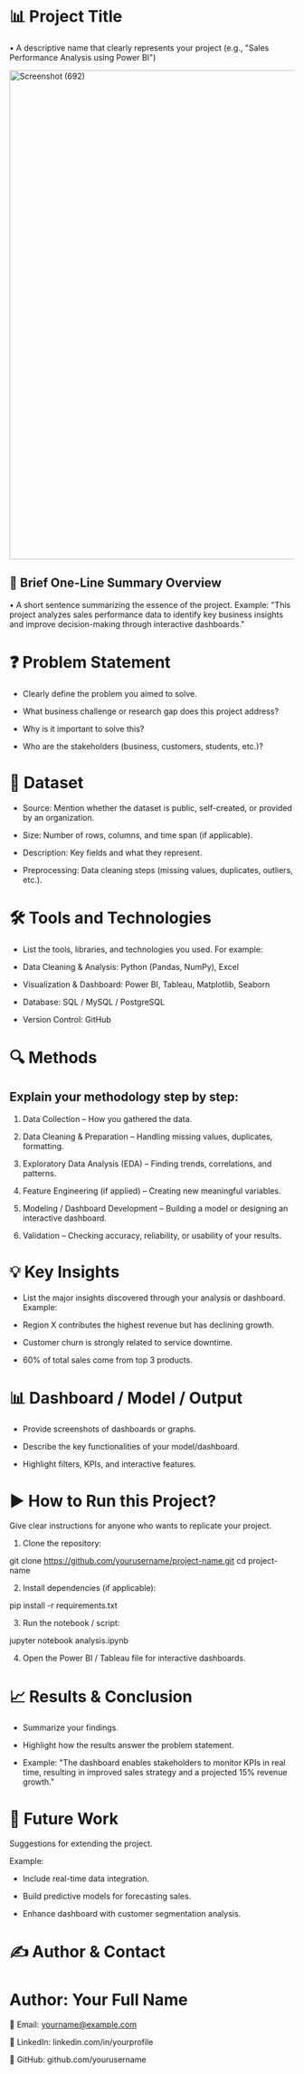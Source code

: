  # 📊 Project Title

•  A descriptive name that clearly represents your project (e.g., "Sales Performance Analysis using Power BI")


<img width="1538" height="865" alt="Screenshot (692)" src="https://github.com/user-attachments/assets/7ad732ef-c42f-4cd7-9935-79e2a57140cf" />



## 📝 Brief One-Line Summary Overview

•  A short sentence summarizing the essence of the project.
Example: "This project analyzes sales performance data to identify key business insights and improve decision-making through interactive dashboards."


# ❓ Problem Statement

* Clearly define the problem you aimed to solve.

* What business challenge or research gap does this project address?

* Why is it important to solve this?

* Who are the stakeholders (business, customers, students, etc.)?


# 📂 Dataset

* Source: Mention whether the dataset is public, self-created, or provided by an organization.

* Size: Number of rows, columns, and time span (if applicable).

* Description: Key fields and what they represent.

* Preprocessing: Data cleaning steps (missing values, duplicates, outliers, etc.).


# 🛠️ Tools and Technologies

* List the tools, libraries, and technologies you used. For example:

* Data Cleaning & Analysis: Python (Pandas, NumPy), Excel

* Visualization & Dashboard: Power BI, Tableau, Matplotlib, Seaborn

* Database: SQL / MySQL / PostgreSQL

* Version Control: GitHub


# 🔍 Methods


## Explain your methodology step by step:

1. Data Collection – How you gathered the data.


2. Data Cleaning & Preparation – Handling missing values, duplicates, formatting.


3. Exploratory Data Analysis (EDA) – Finding trends, correlations, and patterns.


4. Feature Engineering (if applied) – Creating new meaningful variables.


5. Modeling / Dashboard Development – Building a model or designing an interactive dashboard.


6. Validation – Checking accuracy, reliability, or usability of your results.


# 💡 Key Insights

* List the major insights discovered through your analysis or dashboard. Example:

* Region X contributes the highest revenue but has declining growth.

* Customer churn is strongly related to service downtime.

* 60% of total sales come from top 3 products.


# 📊 Dashboard / Model / Output

* Provide screenshots of dashboards or graphs.

* Describe the key functionalities of your model/dashboard.

* Highlight filters, KPIs, and interactive features.


# ▶️ How to Run this Project?

Give clear instructions for anyone who wants to replicate your project.

1. Clone the repository:

git clone https://github.com/yourusername/project-name.git
cd project-name


2. Install dependencies (if applicable):

pip install -r requirements.txt


3. Run the notebook / script:

jupyter notebook analysis.ipynb


4. Open the Power BI / Tableau file for interactive dashboards.


# 📈 Results & Conclusion

* Summarize your findings.

* Highlight how the results answer the problem statement.

* Example: "The dashboard enables stakeholders to monitor KPIs in real time, resulting in improved sales strategy and a projected 15% revenue growth."


# 🚀 Future Work

Suggestions for extending the project.

Example:

* Include real-time data integration.

* Build predictive models for forecasting sales.

* Enhance dashboard with customer segmentation analysis.


# ✍️ Author & Contact


# Author: Your Full Name

📧 Email: yourname@example.com

💼 LinkedIn: linkedin.com/in/yourprofile

🐙 GitHub: github.com/yourusername
